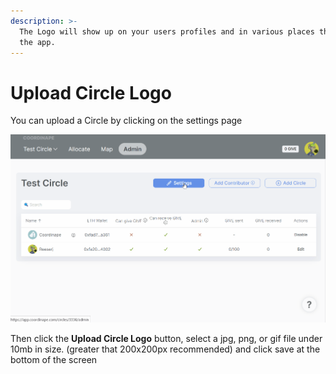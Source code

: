 ```yaml
---
description: >-
  The Logo will show up on your users profiles and in various places throughout
  the app.
---
```


# Upload Circle Logo

You can upload a Circle by clicking on the settings page

![ ](<../../../.gitbook/assets/Change Org Pic.gif>)

Then click the **Upload Circle Logo** button, select a jpg, png, or gif file under 10mb in size. (greater that 200x200px recommended)  and click save at the bottom of the screen
